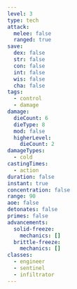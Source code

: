 ```yaml
---
level: 3
type: tech
attack:
  melee: false
  ranged: true
save:
  dex: false
  str: false
  con: false
  int: false
  wis: false
  cha: false
tags:
  - control
  - damage
damage:
  dieCount: 6
  dieType: 8
  mod: false
  higherLevel:
    dieCount: 2
damageTypes:
  - cold
castingTimes:
  - action
duration: false
instant: true
concentration: false
range: 90
aoe: false
detonates: false
primes: false
advancements:
  solid-freeze:
    mechanics: []
  brittle-freeze:
    mechanics: []
classes:
  - engineer
  - sentinel
  - infiltrator
---
```

